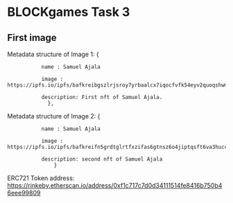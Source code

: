 # BLOCKgames Task 3

## First image

Metadata structure of Image 1:
{

               name : Samuel Ajala

               image : https://ipfs.io/ipfs/bafkreibgszlrjsroy7yrbaalcx7iqocfvfk54eyv2quoqshwmig5dhhgpm

               description: First nft of Samuel Ajala.
                 },
                 
Metadata structure of Image 2: 
{

               name : Samuel Ajala

               image : https://ipfs.io/ipfs/bafkreifn5grdtglrtfxzifas6gtnsz6o4jiptqsft6va3hucc6ig2g2yim

               description: second nft of Samuel Ajala
                   }


ERC721 Token address: https://rinkeby.etherscan.io/address/0xf1c717c7d0d34111514fe8416b750b46eee99809
